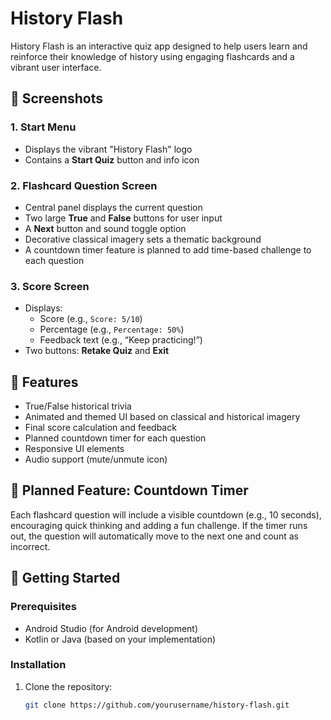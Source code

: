 # History Flash

History Flash is an interactive quiz app designed to help users learn and reinforce their knowledge of history using engaging flashcards and a vibrant user interface.

## 📸 Screenshots

### 1. Start Menu
- Displays the vibrant "History Flash" logo
- Contains a **Start Quiz** button and info icon

### 2. Flashcard Question Screen
- Central panel displays the current question
- Two large **True** and **False** buttons for user input
- A **Next** button and sound toggle option
- Decorative classical imagery sets a thematic background
- A countdown timer feature is planned to add time-based challenge to each question

### 3. Score Screen
- Displays:
  - Score (e.g., `Score: 5/10`)
  - Percentage (e.g., `Percentage: 50%`)
  - Feedback text (e.g., “Keep practicing!”)
- Two buttons: **Retake Quiz** and **Exit**

## 🧩 Features

- True/False historical trivia
- Animated and themed UI based on classical and historical imagery
- Final score calculation and feedback
- Planned countdown timer for each question
- Responsive UI elements
- Audio support (mute/unmute icon)

## 🚧 Planned Feature: Countdown Timer
Each flashcard question will include a visible countdown (e.g., 10 seconds), encouraging quick thinking and adding a fun challenge. If the timer runs out, the question will automatically move to the next one and count as incorrect.

## 🚀 Getting Started

### Prerequisites
- Android Studio (for Android development)
- Kotlin or Java (based on your implementation)

### Installation
1. Clone the repository:
   ```bash
   git clone https://github.com/yourusername/history-flash.git
